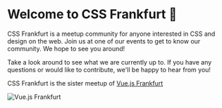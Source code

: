 # Welcome to CSS Frankfurt :tada:

CSS Frankfurt is a meetup community for anyone interested in CSS and design on the web. Join us at one of our events to get to know our community. We hope to see you around!

<!-- TODO: Add Frank the Furt bio -->

Take a look around to see what we are currently up to. If you have any questions or would like to contribute, we'll be happy to hear from you!

<!-- TODO: Add Community Selfie -->

CSS Frankfurt is the sister meetup of [Vue.js Frankfurt](https://vue.frank.community)

![Vue.js Frankfurt](/vuejsfrankfurt.svg)
